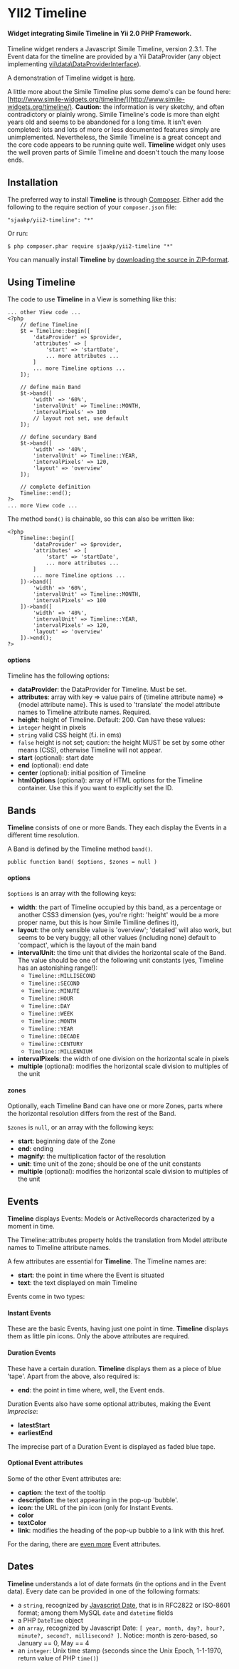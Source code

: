 YII2 Timeline
=============

#### Widget integrating Simile Timeline in Yii 2.0 PHP Framework. ####

Timeline widget renders a Javascript Simile Timeline,  version 2.3.1. The Event data for the timeline are provided by a Yii DataProvider (any object implementing [yii\data\DataProviderInterface](http://www.yiiframework.com/doc-2.0/yii-data-dataproviderinterface.html)).

A demonstration of Timeline widget is [here](http://www.sjaakpriester.nl/software/timeline).

A little more about the Simile Timeline plus some demo's can be found here: [http://www.simile-widgets.org/timeline/](http://www.simile-widgets.org/timeline/). **Caution:** the information is very sketchy, and often contradictory or plainly wrong. Simile Timeline's code is more than eight years old and seems to be abandoned for a long time. It isn't even completed: lots and lots of more or less documented features simply are unimplemented. Nevertheless, the Simile Timeline is a great concept and the core code appears to be running quite well. **Timeline** widget only uses the well proven parts of Simile Timeline and doesn't touch the many loose ends.

## Installation ##

The preferred way to install **Timeline** is through [Composer](https://getcomposer.org/). Either add the following to the require section of your `composer.json` file:

`"sjaakp/yii2-timeline": "*"` 

Or run:

`$ php composer.phar require sjaakp/yii2-timeline "*"` 

You can manually install **Timeline** by [downloading the source in ZIP-format](https://github.com/sjaakp/yii2-timeline/archive/master.zip).

## Using Timeline ##

The code to use **Timeline** in a View is something like this:

    ... other View code ...
	<?php
		// define Timeline
		$t = Timeline::begin([
			'dataProvider' => $provider,
			'attributes' => [
				'start' => 'startDate',
				... more attributes ...
			]
			... more Timeline options ...
		]);

		// define main Band
		$t->band([
			'width' => '60%',
			'intervalUnit' => Timeline::MONTH,
			'intervalPixels' => 100
			// layout not set, use default
		]);

		// define secundary Band
		$t->band([
			'width' => '40%',
			'intervalUnit' => Timeline::YEAR,
			'intervalPixels' => 120,
			'layout' => 'overview'
		]);

		// complete definition
		Timeline::end();
	?>
	... more View code ...

The method `band()` is chainable, so this can also be written like:

    <?php
		Timeline::begin([
			'dataProvider' => $provider,
			'attributes' => [
				'start' => 'startDate',
				... more attributes ...
			]
			... more Timeline options ...
		])->band([
			'width' => '60%',
			'intervalUnit' => Timeline::MONTH,
			'intervalPixels' => 100
		])->band([
			'width' => '40%',
			'intervalUnit' => Timeline::YEAR,
			'intervalPixels' => 120,
			'layout' => 'overview'
		])->end();
	?>

#### options ####

Timeline has the following options:

- **dataProvider**: the DataProvider for Timeline. Must be set.
- **attributes**: array with key => value pairs of {timeline attribute name} => {model attribute name}. This is used to 'translate' the model attribute names to Timeline attribute names. Required.
- **height**: height of Timeline. Default: 200. Can have these values:
 - `integer` height in pixels
 - `string` valid CSS height (f.i. in ems)
 - `false` height is not set; caution: the height MUST be set by some other means (CSS), otherwise Timeline will not appear.
- **start** (optional): start date
- **end** (optional): end date
- **center** (optional): initial position of Timeline
- **htmlOptions** (optional): array of HTML options for the Timeline container. Use this if you want to explicitly set the ID. 

## Bands ##

**Timeline** consists of one or more Bands. They each display the Events in a different time resolution.

A Band is defined by the Timeline method `band()`.

    public function band( $options, $zones = null )

#### options ####

`$options` is an array with the following keys:

- **width**: the part of Timeline occupied by this band, as a percentage or another CSS3 dimension (yes, you're right: 'height' would be a more proper name, but this is how Simile Timiline defines it),
- **layout**: the only sensible value is 'overview'; 'detailed' will also work, but seems to be very buggy; all other values (including none) default to 'compact', which is the layout of the main band
- **intervalUnit**: the time unit that divides the horizontal scale of the Band. The value should be one of the following unit constants (yes, Timeline has an astonishing range!):
	- `Timeline::MILLISECOND`
	- `Timeline::SECOND`
	- `Timeline::MINUTE`
	- `Timeline::HOUR`
	- `Timeline::DAY`
	- `Timeline::WEEK`
	- `Timeline::MONTH`
	- `Timeline::YEAR`
	- `Timeline::DECADE`
	- `Timeline::CENTURY`
	- `Timeline::MILLENNIUM`
- **intervalPixels**: the width of one division on the horizontal scale in pixels
- **multiple** (optional): modifies the horizontal scale division to multiples of the unit 

#### zones ####

Optionally, each Timeline Band can have one or more Zones, parts where the horizontal resolution differs from the rest of the Band.

`$zones` is `null`, or an array with the following keys:

- **start**: beginning date of the Zone
- **end**: ending
- **magnify**: the multiplication factor of the resolution
- **unit**: time unit of the zone; should be one of the unit constants
- **multiple** (optional): modifies the horizontal scale division to multiples of the unit 

## Events ##

**Timeline** displays Events: Models or ActiveRecords characterized by a moment in time.

The Timeline::attributes property holds the translation from Model attribute names to Timeline attribute names.
  
A few attributes are essential for **Timeline**. The Timeline names are:

- **start**: the point in time where the Event is situated
- **text**: the text displayed on main Timeline

Events come in two types:

#### Instant Events ####

These are the basic Events, having just one point in time. **Timeline** displays them as little pin icons. Only the above attributes are required.

#### Duration Events ####

These have a certain duration. **Timeline** displays them as a piece of blue 'tape'. Apart from the above, also required is:

- **end**: the point in time where, well, the Event ends.
   
Duration Events also have some optional attributes, making the Event *Imprecise*:

- **latestStart**
- **earliestEnd**

The imprecise part of a Duration Event is displayed as faded blue tape.

#### Optional Event attributes ####

Some of the other Event attributes are:

- **caption**: the text of the tooltip
- **description**: the text appearing in the pop-up 'bubble'.
- **icon**: the URL of the pin icon (only for Instant Events.
- **color**
- **textColor**
- **link**: modifies the heading of the pop-up bubble to a link with this href.

For the daring, there are [even more](http://simile-widgets.org/wiki/Timeline_EventSources#Additional_Event_Attributes) Event attributes. 

## Dates ##

**Timeline** understands a lot of date formats (in the options and in the Event data). Every date can be provided in one of the following formats:

- a `string`, recognized by [Javascript Date](https://developer.mozilla.org/en-US/docs/Web/JavaScript/Reference/Global_Objects/Date), that is in RFC2822 or ISO-8601 format; among them MySQL `date` and `datetime` fields
- a PHP `DateTime` object
- an `array`, recognized by Javascript Date: `[ year, month, day?, hour?, minute?, second?, millisecond? ]`. Notice: month is zero-based, so January == 0, May == 4
- an `integer`: Unix time stamp (seconds since the Unix Epoch, 1-1-1970, return value of PHP `time()`)
